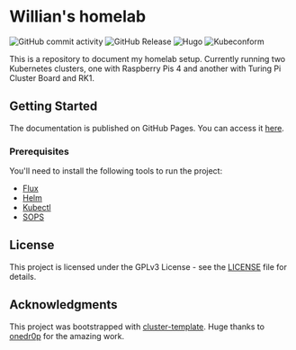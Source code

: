 # Willian's homelab

![GitHub commit activity](https://img.shields.io/github/commit-activity/m/willianpaixao/homelab?logo=github)
![GitHub Release](https://img.shields.io/github/v/release/willianpaixao/homelab?logo=github)
![Hugo](https://img.shields.io/github/actions/workflow/status/willianpaixao/homelab/hugo.yaml?logo=hugo&label=docs)
![Kubeconform](https://img.shields.io/github/actions/workflow/status/willianpaixao/homelab/kubeconform.yaml?logo=kubernetes&label=kubeconform)

This is a repository to document my homelab setup. Currently running two Kubernetes clusters, one with Raspberry Pis 4 and another with Turing Pi Cluster Board and RK1.

## Getting Started

The documentation is published on GitHub Pages. You can access it [here](https://willianpaixao.github.io/homelab/).

### Prerequisites

You'll need to install the following tools to run the project:

- [Flux](https://fluxcd.io/)
- [Helm](https://helm.sh/)
- [Kubectl](https://kubernetes.io/docs/tasks/tools/)
- [SOPS](https://getsops.io/)

## License

This project is licensed under the GPLv3 License - see the [LICENSE](LICENSE) file for details.

## Acknowledgments

This project was bootstrapped with [cluster-template](https://github.com/onedr0p/cluster-template). Huge thanks
to [onedr0p](https://github.com/onedr0p) for the amazing work.
